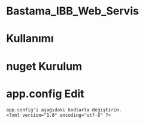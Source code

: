 # Bastama_IBB_Web_Servis
 # Kullanımı
 
 # nuget Kurulum
 
 # app.config Edit
    app.config'i aşağıdaki kodlarla değiştirin.
    <?xml version="1.0" encoding="utf-8" ?>
<configuration>
    <system.serviceModel>
        <bindings>
            <basicHttpBinding>
                <binding name="WebService1Soap" maxReceivedMessageSize="2147483647">
                    <security mode="Transport" />
                </binding>
                <binding name="WebService1Soap1" maxReceivedMessageSize="2147483647" />
                <binding name="DuyurularSoap" maxReceivedMessageSize="2147483647">
                    <security mode="Transport" />
                </binding>
                <binding name="DuyurularSoap1" maxReceivedMessageSize="2147483647" />
                <binding name="SeferGerceklesmeSoap" maxReceivedMessageSize="2147483647">
                    <security mode="Transport" />
                </binding>
                <binding name="SeferGerceklesmeSoap1" maxReceivedMessageSize="2147483647" />
                <binding name="ibbSoap">
                    <security mode="Transport" />
                </binding>
                <binding name="ibbSoap1" />
            </basicHttpBinding>
        </bindings>
        <client>
            <endpoint address="https://api.ibb.gov.tr/iett/UlasimAnaVeri/HatDurakGuzergah.asmx"
                binding="basicHttpBinding" bindingConfiguration="WebService1Soap"
                contract="iett.WebService1Soap" name="WebService1Soap" />
            <endpoint address="https://api.ibb.gov.tr/iett/UlasimDinamikVeri/Duyurular.asmx"
                binding="basicHttpBinding" bindingConfiguration="DuyurularSoap"
                contract="iettduyurular.DuyurularSoap" name="DuyurularSoap" />
            <endpoint address="https://api.ibb.gov.tr/iett/FiloDurum/SeferGerceklesme.asmx"
                binding="basicHttpBinding" bindingConfiguration="SeferGerceklesmeSoap"
                contract="iettanlikveri.SeferGerceklesmeSoap" name="SeferGerceklesmeSoap" />
            <endpoint address="https://api.ibb.gov.tr/iett/ibb/ibb.asmx"
                binding="basicHttpBinding" bindingConfiguration="ibbSoap"
                contract="iettcrm.ibbSoap" name="ibbSoap" />
        </client>
    </system.serviceModel>
</configuration>
